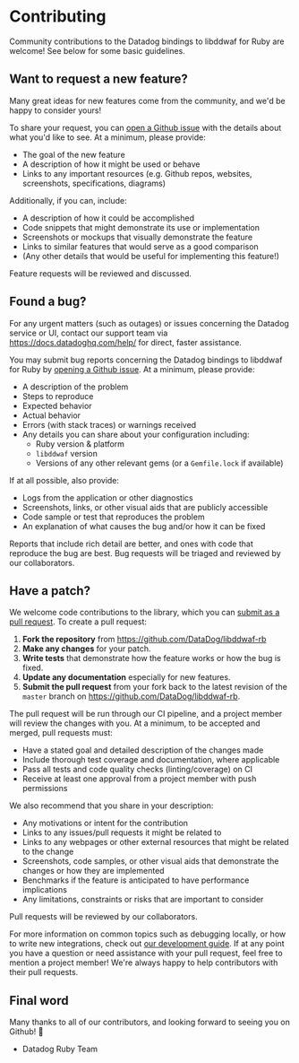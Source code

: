 # Contributing

Community contributions to the Datadog bindings to libddwaf for Ruby are welcome! See below for some basic guidelines.

## Want to request a new feature?

Many great ideas for new features come from the community, and we'd be happy to consider yours!

To share your request, you can [open a Github issue](https://github.com/DataDog/libddwaf-rb/issues/new) with the details about what you'd like to see. At a minimum, please provide:

 - The goal of the new feature
 - A description of how it might be used or behave
 - Links to any important resources (e.g. Github repos, websites, screenshots, specifications, diagrams)

Additionally, if you can, include:

 - A description of how it could be accomplished
 - Code snippets that might demonstrate its use or implementation
 - Screenshots or mockups that visually demonstrate the feature
 - Links to similar features that would serve as a good comparison
 - (Any other details that would be useful for implementing this feature!)

Feature requests will be reviewed and discussed.

## Found a bug?

For any urgent matters (such as outages) or issues concerning the Datadog service or UI, contact our support team via https://docs.datadoghq.com/help/ for direct, faster assistance.

You may submit bug reports concerning the Datadog bindings to libddwaf for Ruby by [opening a Github issue](https://github.com/DataDog/libddwaf-rb/issues/new). At a minimum, please provide:

 - A description of the problem
 - Steps to reproduce
 - Expected behavior
 - Actual behavior
 - Errors (with stack traces) or warnings received
 - Any details you can share about your configuration including:
    - Ruby version & platform
    - `libddwaf` version
    - Versions of any other relevant gems (or a `Gemfile.lock` if available)

If at all possible, also provide:

 - Logs from the application or other diagnostics
 - Screenshots, links, or other visual aids that are publicly accessible
 - Code sample or test that reproduces the problem
 - An explanation of what causes the bug and/or how it can be fixed

Reports that include rich detail are better, and ones with code that reproduce the bug are best. Bug requests will be triaged and reviewed by our collaborators.

## Have a patch?

We welcome code contributions to the library, which you can [submit as a pull request](https://github.com/DataDog/libddwaf-rb/pull/new/master). To create a pull request:

1. **Fork the repository** from https://github.com/DataDog/libddwaf-rb
2. **Make any changes** for your patch.
3. **Write tests** that demonstrate how the feature works or how the bug is fixed.
4. **Update any documentation** especially for new features.
5. **Submit the pull request** from your fork back to the latest revision of the `master` branch on https://github.com/DataDog/libddwaf-rb.

The pull request will be run through our CI pipeline, and a project member will review the changes with you. At a minimum, to be accepted and merged, pull requests must:

 - Have a stated goal and detailed description of the changes made
 - Include thorough test coverage and documentation, where applicable
 - Pass all tests and code quality checks (linting/coverage) on CI
 - Receive at least one approval from a project member with push permissions

We also recommend that you share in your description:

 - Any motivations or intent for the contribution
 - Links to any issues/pull requests it might be related to
 - Links to any webpages or other external resources that might be related to the change
 - Screenshots, code samples, or other visual aids that demonstrate the changes or how they are implemented
 - Benchmarks if the feature is anticipated to have performance implications
 - Any limitations, constraints or risks that are important to consider

Pull requests will be reviewed by our collaborators.

For more information on common topics such as debugging locally, or how to write new integrations, check out [our development guide](https://github.com/DataDog/libddwaf-rb/blob/master/README.md#development). If at any point you have a question or need assistance with your pull request, feel free to mention a project member! We're always happy to help contributors with their pull requests.

## Final word

Many thanks to all of our contributors, and looking forward to seeing you on Github! :tada:

 - Datadog Ruby Team

